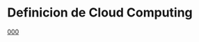 # Definicion de Cloud Computing

[000](https://github.com/pdjarapa/howtoecplisemod/raw/main/img/Captura000.PNG)